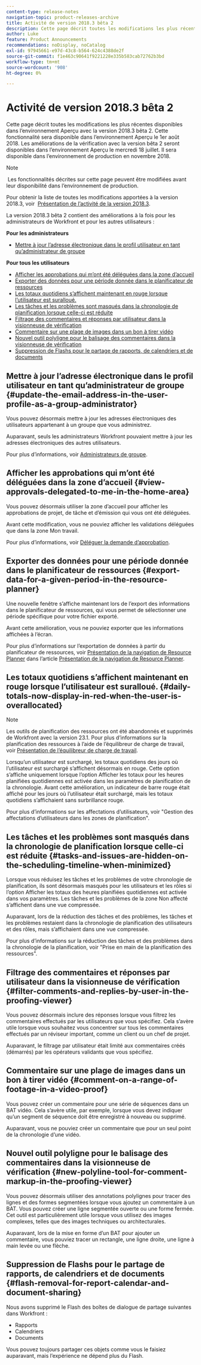 ```yaml
---
content-type: release-notes
navigation-topic: product-releases-archive
title: Activité de version 2018.3 bêta 2
description: Cette page décrit toutes les modifications les plus récentes disponibles dans l’environnement Aperçu avec la version 2018.3 bêta 2. Cette fonctionnalité sera disponible dans l’environnement Aperçu le 1er août 2018. Les améliorations de la vérification avec la version bêta 2 seront disponibles dans l’environnement Aperçu le mercredi 18 juillet. Il sera disponible dans l’environnement de production en novembre 2018.
author: Luke
feature: Product Announcements
recommendations: noDisplay, noCatalog
exl-id: 97945661-e97d-43c8-b564-624c4388de2f
source-git-commit: f1e463c90641f9221228e335b583cab72762b3bd
workflow-type: tm+mt
source-wordcount: '908'
ht-degree: 0%

---
```


# Activité de version 2018.3 bêta 2

Cette page décrit toutes les modifications les plus récentes disponibles dans l’environnement Aperçu avec la version 2018.3 bêta 2. Cette fonctionnalité sera disponible dans l’environnement Aperçu le 1er août 2018. Les améliorations de la vérification avec la version bêta 2 seront disponibles dans l’environnement Aperçu le mercredi 18 juillet. Il sera disponible dans l’environnement de production en novembre 2018.

>[!NOTE]
>
> Les fonctionnalités décrites sur cette page peuvent être modifiées avant leur disponibilité dans l’environnement de production.

Pour obtenir la liste de toutes les modifications apportées à la version 2018.3, voir  [Présentation de l’activité de la version 2018.3](../../../../product-announcements/product-releases/quarterly-release-archive/2018.3-release-activity/2018-3-release-activity-overview.md).

La version 2018.3 bêta 2 contient des améliorations à la fois pour les administrateurs de Workfront et pour les autres utilisateurs :

**Pour les administrateurs**

* [Mettre à jour l’adresse électronique dans le profil utilisateur en tant qu’administrateur de groupe](#update-the-email-address-in-the-user-profile-as-a-group-administrator)

**Pour tous les utilisateurs**

* [Afficher les approbations qui m’ont été déléguées dans la zone d’accueil](#view-approvals-delegated-to-me-in-the-home-area)
* [Exporter des données pour une période donnée dans le planificateur de ressources](#export-data-for-a-given-period-in-the-resource-planner)
* [Les totaux quotidiens s’affichent maintenant en rouge lorsque l’utilisateur est suralloué.](#daily-totals-now-display-in-red-when-the-user-is-overallocated)
* [Les tâches et les problèmes sont masqués dans la chronologie de planification lorsque celle-ci est réduite](#tasks-and-issues-are-hidden-on-the-scheduling-timeline-when-minimized)
* [Filtrage des commentaires et réponses par utilisateur dans la visionneuse de vérification](#filter-comments-and-replies-by-user-in-the-proofing-viewer)
* [Commentaire sur une plage de images dans un bon à tirer vidéo](#comment-on-a-range-of-footage-in-a-video-proof)
* [Nouvel outil polyligne pour le balisage des commentaires dans la visionneuse de vérification](#new-polyline-tool-for-comment-markup-in-the-proofing-viewer)
* [Suppression de Flashs pour le partage de rapports, de calendriers et de documents](#flash-removal-for-report-calendar-and-document-sharing)

## Mettre à jour l’adresse électronique dans le profil utilisateur en tant qu’administrateur de groupe {#update-the-email-address-in-the-user-profile-as-a-group-administrator}

Vous pouvez désormais mettre à jour les adresses électroniques des utilisateurs appartenant à un groupe que vous administrez. 

Auparavant, seuls les administrateurs Workfront pouvaient mettre à jour les adresses électroniques des autres utilisateurs. 

Pour plus d’informations, voir [Administrateurs de groupe](../../../../administration-and-setup/manage-groups/group-roles/group-administrators.md).

## Afficher les approbations qui m’ont été déléguées dans la zone d’accueil {#view-approvals-delegated-to-me-in-the-home-area}

Vous pouvez désormais utiliser la zone d’accueil pour afficher les approbations de projet, de tâche et d’émission qui vous ont été déléguées.

Avant cette modification, vous ne pouviez afficher les validations déléguées que dans la zone Mon travail.

Pour plus d’informations, voir [Déléguer la demande d’approbation](../../../../review-and-approve-work/manage-approvals/delegate-approval-requests.md).

## Exporter des données pour une période donnée dans le planificateur de ressources {#export-data-for-a-given-period-in-the-resource-planner}

Une nouvelle fenêtre s’affiche maintenant lors de l’export des informations dans le planificateur de ressources, qui vous permet de sélectionner une période spécifique pour votre fichier exporté.

Avant cette amélioration, vous ne pouviez exporter que les informations affichées à l’écran.

Pour plus d’informations sur l’exportation de données à partir du planificateur de ressources, voir [Présentation de la navigation de Resource Planner](../../../../resource-mgmt/resource-planning/resource-planner-navigation.md) dans l’article [Présentation de la navigation de Resource Planner](../../../../resource-mgmt/resource-planning/resource-planner-navigation.md).

## Les totaux quotidiens s’affichent maintenant en rouge lorsque l’utilisateur est suralloué. {#daily-totals-now-display-in-red-when-the-user-is-overallocated}

>[!NOTE]
>
>Les outils de planification des ressources ont été abandonnés et supprimés de Workfront avec la version 23.1. Pour plus d’informations sur la planification des ressources à l’aide de l’équilibreur de charge de travail, voir [Présentation de l’équilibreur de charge de travail](../../../../resource-mgmt/workload-balancer/overview-workload-balancer.md).

Lorsqu’un utilisateur est surchargé, les totaux quotidiens des jours où l’utilisateur est surchargé s’affichent désormais en rouge. Cette option s’affiche uniquement lorsque l’option Afficher les totaux pour les heures planifiées quotidiennes est activée dans les paramètres de planification de la chronologie. Avant cette amélioration, un indicateur de barre rouge était affiché pour les jours où l’utilisateur était surchargé, mais les totaux quotidiens s’affichaient sans surbrillance rouge.

Pour plus d’informations sur les affectations d’utilisateurs, voir &quot;Gestion des affectations d’utilisateurs dans les zones de planification&quot;.

## Les tâches et les problèmes sont masqués dans la chronologie de planification lorsque celle-ci est réduite {#tasks-and-issues-are-hidden-on-the-scheduling-timeline-when-minimized}

Lorsque vous réduisez les tâches et les problèmes de votre chronologie de planification, ils sont désormais masqués pour les utilisateurs et les rôles si l’option Afficher les totaux des heures planifiées quotidiennes est activée dans vos paramètres. Les tâches et les problèmes de la zone Non affecté s’affichent dans une vue compressée.

Auparavant, lors de la réduction des tâches et des problèmes, les tâches et les problèmes restaient dans la chronologie de planification des utilisateurs et des rôles, mais s’affichaient dans une vue compressée.

Pour plus d’informations sur la réduction des tâches et des problèmes dans la chronologie de la planification, voir &quot;Prise en main de la planification des ressources&quot;.

## Filtrage des commentaires et réponses par utilisateur dans la visionneuse de vérification {#filter-comments-and-replies-by-user-in-the-proofing-viewer}

Vous pouvez désormais inclure des réponses lorsque vous filtrez les commentaires effectués par les utilisateurs que vous spécifiez. Cela s’avère utile lorsque vous souhaitez vous concentrer sur tous les commentaires effectués par un réviseur important, comme un client ou un chef de projet.

Auparavant, le filtrage par utilisateur était limité aux commentaires créés (démarrés) par les opérateurs validants que vous spécifiez.

## Commentaire sur une plage de images dans un bon à tirer vidéo {#comment-on-a-range-of-footage-in-a-video-proof}

Vous pouvez créer un commentaire pour une série de séquences dans un BAT vidéo. Cela s’avère utile, par exemple, lorsque vous devez indiquer qu’un segment de séquence doit être enregistré à nouveau ou supprimé.

Auparavant, vous ne pouviez créer un commentaire que pour un seul point de la chronologie d’une vidéo.

## Nouvel outil polyligne pour le balisage des commentaires dans la visionneuse de vérification {#new-polyline-tool-for-comment-markup-in-the-proofing-viewer}

Vous pouvez désormais utiliser des annotations polylignes pour tracer des lignes et des formes segmentées lorsque vous ajoutez un commentaire à un BAT. Vous pouvez créer une ligne segmentée ouverte ou une forme fermée. Cet outil est particulièrement utile lorsque vous utilisez des images complexes, telles que des images techniques ou architecturales.

Auparavant, lors de la mise en forme d’un BAT pour ajouter un commentaire, vous pouviez tracer un rectangle, une ligne droite, une ligne à main levée ou une flèche.

## Suppression de Flashs pour le partage de rapports, de calendriers et de documents {#flash-removal-for-report-calendar-and-document-sharing}

Nous avons supprimé le Flash des boîtes de dialogue de partage suivantes dans Workfront :

* Rapports
* Calendriers
* Documents

Vous pouvez toujours partager ces objets comme vous le faisiez auparavant, mais l’expérience ne dépend plus du Flash.
